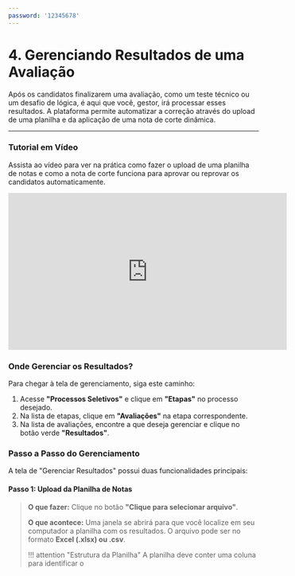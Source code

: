 ```yaml
---
password: '12345678'
---
```


# 4. Gerenciando Resultados de uma Avaliação

Após os candidatos finalizarem uma avaliação, como um teste técnico ou um desafio de lógica, é aqui que você, gestor, irá processar esses resultados. A plataforma permite automatizar a correção através do upload de uma planilha e da aplicação de uma nota de corte dinâmica.

---

### Tutorial em Vídeo

Assista ao vídeo para ver na prática como fazer o upload de uma planilha de notas e como a nota de corte funciona para aprovar ou reprovar os candidatos automaticamente.

<iframe width="560" height="315" src="https://www.youtube.com/embed/Fx3DfsgvalI?si=uxUKcxGZPcjZdpnD&amp;start=471" title="YouTube video player" frameborder="0" allow="accelerometer; autoplay; clipboard-write; encrypted-media; gyroscope; picture-in-picture; web-share" referrerpolicy="strict-origin-when-cross-origin" allowfullscreen></iframe>

### Onde Gerenciar os Resultados?

Para chegar à tela de gerenciamento, siga este caminho:

1.  Acesse **"Processos Seletivos"** e clique em **"Etapas"** no processo desejado.
2.  Na lista de etapas, clique em **"Avaliações"** na etapa correspondente.
3.  Na lista de avaliações, encontre a que deseja gerenciar e clique no botão verde **"Resultados"**.

### Passo a Passo do Gerenciamento

A tela de "Gerenciar Resultados" possui duas funcionalidades principais:

#### **Passo 1: Upload da Planilha de Notas**

> **O que fazer:** Clique no botão **"Clique para selecionar arquivo"**.
>
> **O que acontece:** Uma janela se abrirá para que você localize em seu computador a planilha com os resultados. O arquivo pode ser no formato **Excel (.xlsx) ou .csv**.
>
> !!! attention "Estrutura da Planilha"
>     A planilha deve conter uma coluna para identificar o
